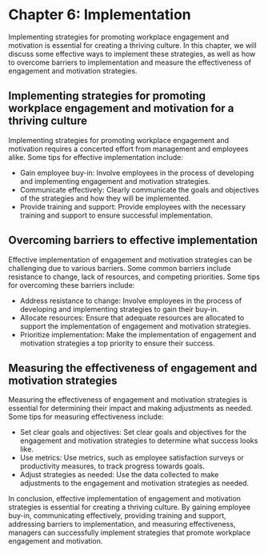 Chapter 6: Implementation
=========================

Implementing strategies for promoting workplace engagement and motivation is essential for creating a thriving culture. In this chapter, we will discuss some effective ways to implement these strategies, as well as how to overcome barriers to implementation and measure the effectiveness of engagement and motivation strategies.

Implementing strategies for promoting workplace engagement and motivation for a thriving culture
------------------------------------------------------------------------------------------------

Implementing strategies for promoting workplace engagement and motivation requires a concerted effort from management and employees alike. Some tips for effective implementation include:

* Gain employee buy-in: Involve employees in the process of developing and implementing engagement and motivation strategies.
* Communicate effectively: Clearly communicate the goals and objectives of the strategies and how they will be implemented.
* Provide training and support: Provide employees with the necessary training and support to ensure successful implementation.

Overcoming barriers to effective implementation
-----------------------------------------------

Effective implementation of engagement and motivation strategies can be challenging due to various barriers. Some common barriers include resistance to change, lack of resources, and competing priorities. Some tips for overcoming these barriers include:

* Address resistance to change: Involve employees in the process of developing and implementing strategies to gain their buy-in.
* Allocate resources: Ensure that adequate resources are allocated to support the implementation of engagement and motivation strategies.
* Prioritize implementation: Make the implementation of engagement and motivation strategies a top priority to ensure their success.

Measuring the effectiveness of engagement and motivation strategies
-------------------------------------------------------------------

Measuring the effectiveness of engagement and motivation strategies is essential for determining their impact and making adjustments as needed. Some tips for measuring effectiveness include:

* Set clear goals and objectives: Set clear goals and objectives for the engagement and motivation strategies to determine what success looks like.
* Use metrics: Use metrics, such as employee satisfaction surveys or productivity measures, to track progress towards goals.
* Adjust strategies as needed: Use the data collected to make adjustments to the engagement and motivation strategies as needed.

In conclusion, effective implementation of engagement and motivation strategies is essential for creating a thriving culture. By gaining employee buy-in, communicating effectively, providing training and support, addressing barriers to implementation, and measuring effectiveness, managers can successfully implement strategies that promote workplace engagement and motivation.
